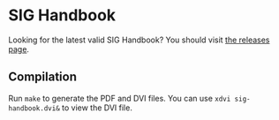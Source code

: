 # SIG Handbook

Looking for the latest valid SIG Handbook? You should visit [the releases page](https://github.com/compsoc-edinburgh/sig-handbook/releases/latest).

## Compilation
Run `make` to generate the PDF and DVI files. You can use `xdvi sig-handbook.dvi&` to view the DVI file.
